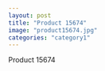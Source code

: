 ```yaml
---
layout: post
title: "Product 15674"
image: "product15674.jpg"
categories: "category1"
---
```

Product 15674
